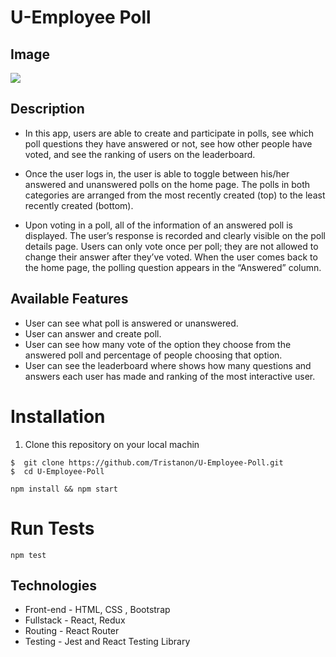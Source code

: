 # U-Employee Poll

## Image
![](https://user-images.githubusercontent.com/106542253/266894161-22c3f400-37e5-44de-9e75-314a60bdd9b2.png)

## Description
- In this app, users are able to create and participate in polls, see which poll questions they have answered or not, see how other people have voted, and see the ranking of users on the leaderboard.

- Once the user logs in, the user is able to toggle between his/her answered and unanswered polls on the home page. The polls in both categories are arranged from the most recently created (top) to the least recently created (bottom).

- Upon voting in a poll, all of the information of an answered poll is displayed. The user’s response is recorded and clearly visible on the poll details page. Users can only vote once per poll; they are not allowed to change their answer after they’ve voted. When the user comes back to the home page, the polling question appears in the “Answered” column.

## Available Features
- User can see what poll is answered or unanswered.
- User can answer and create poll.
- User can see how many vote of the option they choose from the answered poll and percentage of people choosing that option.
- User can see the leaderboard where shows how many questions and answers each user has made and ranking of the most interactive user.
  
# Installation
1. Clone this repository on your local machin
```shell
$  git clone https://github.com/Tristanon/U-Employee-Poll.git
$  cd U-Employee-Poll
```
```shell
npm install && npm start
```

# Run Tests

```shell
npm test
```

## Technologies
- Front-end - HTML, CSS , Bootstrap
- Fullstack - React, Redux
- Routing - React Router
- Testing - Jest and React Testing Library
